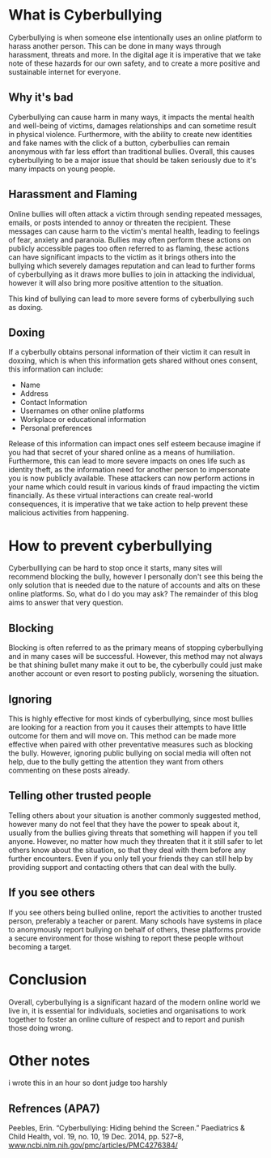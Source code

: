 # What is Cyberbullying

Cyberbullying is when someone else intentionally uses an online platform to harass another person. This can be done in many ways through harassment, threats and more. In the digital age it is imperative that we take note of these hazards for our own safety, and to create a more positive and sustainable internet for everyone.


## Why it's bad

Cyberbullying can cause harm in many ways, it impacts the mental health and well-being of victims, damages relationships and can sometime result in physical violence. Furthermore, with the ability to create new identities and fake names with the click of a button, cyberbullies can remain anonymous with far less effort than traditional bullies. Overall, this causes cyberbullying to be a major issue that should be taken seriously due to it's many impacts on young people.

## Harassment and Flaming

Online bullies will often attack a victim through sending repeated messages, emails, or posts intended to annoy or threaten the recipient. These messages can cause harm to the victim's mental health, leading to feelings of fear, anxiety and paranoia. Bullies may often perform these actions on publicly accessible pages too often referred to as flaming, these actions can have significant impacts to the victim as it brings others into the bullying which severely damages reputation and can lead to further forms of cyberbullying as it draws more bullies to join in attacking the individual, however it will also bring more positive attention to the situation.

This kind of bullying can lead to more severe forms of cyberbullying such as doxing.

## Doxing

If a cyberbully obtains personal information of their victim it can result in doxxing, which is when this information gets shared without ones consent, this information can include:

<ul>
    <li>Name</li>
    <li>Address</li>
    <li>Contact Information</li>
    <li>Usernames on other online platforms</li>
    <li>Workplace or educational information</li>
    <li>Personal preferences</li>
</ul>

Release of this information can impact ones self esteem because imagine if you had that secret of your shared online as a means of humiliation. Furthermore, this can lead to more severe impacts on ones life such as identity theft, as the information need for another person to impersonate you is now publicly available. These attackers can now perform actions in your name which could result in various kinds of fraud impacting the victim financially. As these virtual interactions can create real-world consequences, it is imperative that we take action to help prevent these malicious activities from happening.

# How to prevent cyberbullying

Cyberbulllying can be hard to stop once it starts, many sites will recommend blocking the bully, however I personally don't see this being the only solution that is needed due to the nature of accounts and alts on these online platforms. So, what do I do you may ask? The remainder of this blog aims to answer that very question.

## Blocking

Blocking is often referred to as the primary means of stopping cyberbullying and in many cases will be successful. However, this method may not always be that shining bullet many make it out to be, the cyberbully could just make another account or even resort to posting publicly, worsening the situation.

## Ignoring

This is highly effective for most kinds of cyberbullying, since most bullies are looking for a reaction from you it causes their attempts to have little outcome for them and will move on. This method can be made more effective when paired with other preventative measures such as blocking the bully. However, ignoring public bullying on social media will often not help, due to the bully getting the attention they want from others commenting on these posts already.

## Telling other trusted people

Telling others about your situation is another commonly suggested method, however many do not feel that they have the power to speak about it, usually from the bullies giving threats that something will happen if you tell anyone. However, no matter how much they threaten that it it still safer to let others know about the situation, so that they deal with them before any further encounters. Even if you only tell your friends they can still help by providing support and contacting others that can deal with the bully.

## If you see others

If you see others being bullied online, report the activities to another trusted person, preferably a teacher or parent. Many schools have systems in place to anonymously report bullying on behalf of others, these platforms provide a secure environment for those wishing to report these people without becoming a target.

# Conclusion

Overall, cyberbullying is a significant hazard of the modern online world we live in, it is essential for individuals, societies and organisations to work together to foster an online culture of respect and to report and punish those doing wrong. 

# Other notes

i wrote this in an hour so dont judge too harshly

## Refrences (APA7)

Peebles, Erin. “Cyberbullying: Hiding behind the Screen.” Paediatrics & Child Health, vol. 19, no. 10, 19 Dec. 2014, pp. 527–8, www.ncbi.nlm.nih.gov/pmc/articles/PMC4276384/